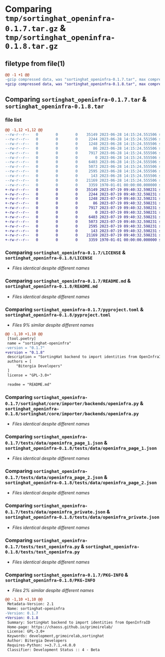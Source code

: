 # Comparing `tmp/sortinghat_openinfra-0.1.7.tar.gz` & `tmp/sortinghat_openinfra-0.1.8.tar.gz`

## filetype from file(1)

```diff
@@ -1 +1 @@
-gzip compressed data, was "sortinghat_openinfra-0.1.7.tar", max compression
+gzip compressed data, was "sortinghat_openinfra-0.1.8.tar", max compression
```

## Comparing `sortinghat_openinfra-0.1.7.tar` & `sortinghat_openinfra-0.1.8.tar`

### file list

```diff
@@ -1,12 +1,12 @@
--rw-r--r--   0        0        0    35149 2023-06-28 14:15:24.551506 sortinghat_openinfra-0.1.7/LICENSE
--rw-r--r--   0        0        0     2244 2023-06-28 14:15:24.551506 sortinghat_openinfra-0.1.7/README.md
--rw-r--r--   0        0        0     1248 2023-06-28 14:15:24.555506 sortinghat_openinfra-0.1.7/pyproject.toml
--rw-r--r--   0        0        0       86 2023-06-28 14:15:24.555506 sortinghat_openinfra-0.1.7/sortinghat/core/importer/backends/_version.py
--rw-r--r--   0        0        0     7917 2023-06-28 14:15:24.555506 sortinghat_openinfra-0.1.7/sortinghat/core/importer/backends/openinfra.py
--rw-r--r--   0        0        0        0 2023-06-28 14:15:24.555506 sortinghat_openinfra-0.1.7/tests/__init__.py
--rw-r--r--   0        0        0     6403 2023-06-28 14:15:24.555506 sortinghat_openinfra-0.1.7/tests/data/openinfra_page_1.json
--rw-r--r--   0        0        0     5073 2023-06-28 14:15:24.555506 sortinghat_openinfra-0.1.7/tests/data/openinfra_page_2.json
--rw-r--r--   0        0        0     2595 2023-06-28 14:15:24.555506 sortinghat_openinfra-0.1.7/tests/data/openinfra_private.json
--rw-r--r--   0        0        0      143 2023-06-28 14:15:24.555506 sortinghat_openinfra-0.1.7/tests/data/openinfra_token_error.json
--rw-r--r--   0        0        0    21169 2023-06-28 14:15:24.555506 sortinghat_openinfra-0.1.7/tests/test_openinfra.py
--rw-r--r--   0        0        0     3359 1970-01-01 00:00:00.000000 sortinghat_openinfra-0.1.7/PKG-INFO
+-rw-r--r--   0        0        0    35149 2023-07-19 09:40:32.598231 sortinghat_openinfra-0.1.8/LICENSE
+-rw-r--r--   0        0        0     2244 2023-07-19 09:40:32.598231 sortinghat_openinfra-0.1.8/README.md
+-rw-r--r--   0        0        0     1248 2023-07-19 09:40:32.598231 sortinghat_openinfra-0.1.8/pyproject.toml
+-rw-r--r--   0        0        0       86 2023-07-19 09:40:32.598231 sortinghat_openinfra-0.1.8/sortinghat/core/importer/backends/_version.py
+-rw-r--r--   0        0        0     7917 2023-07-19 09:40:32.598231 sortinghat_openinfra-0.1.8/sortinghat/core/importer/backends/openinfra.py
+-rw-r--r--   0        0        0        0 2023-07-19 09:40:32.598231 sortinghat_openinfra-0.1.8/tests/__init__.py
+-rw-r--r--   0        0        0     6403 2023-07-19 09:40:32.598231 sortinghat_openinfra-0.1.8/tests/data/openinfra_page_1.json
+-rw-r--r--   0        0        0     5073 2023-07-19 09:40:32.598231 sortinghat_openinfra-0.1.8/tests/data/openinfra_page_2.json
+-rw-r--r--   0        0        0     2595 2023-07-19 09:40:32.598231 sortinghat_openinfra-0.1.8/tests/data/openinfra_private.json
+-rw-r--r--   0        0        0      143 2023-07-19 09:40:32.598231 sortinghat_openinfra-0.1.8/tests/data/openinfra_token_error.json
+-rw-r--r--   0        0        0    21169 2023-07-19 09:40:32.598231 sortinghat_openinfra-0.1.8/tests/test_openinfra.py
+-rw-r--r--   0        0        0     3359 1970-01-01 00:00:00.000000 sortinghat_openinfra-0.1.8/PKG-INFO
```

### Comparing `sortinghat_openinfra-0.1.7/LICENSE` & `sortinghat_openinfra-0.1.8/LICENSE`

 * *Files identical despite different names*

### Comparing `sortinghat_openinfra-0.1.7/README.md` & `sortinghat_openinfra-0.1.8/README.md`

 * *Files identical despite different names*

### Comparing `sortinghat_openinfra-0.1.7/pyproject.toml` & `sortinghat_openinfra-0.1.8/pyproject.toml`

 * *Files 9% similar despite different names*

```diff
@@ -1,10 +1,10 @@
 [tool.poetry]
 name = "sortinghat-openinfra"
-version = "0.1.7"
+version = "0.1.8"
 description = "SortingHat backend to import identities from OpenInfraID"
 authors = [
     "Bitergia Developers"
 ]
 license = "GPL-3.0+"
 
 readme = "README.md"
```

### Comparing `sortinghat_openinfra-0.1.7/sortinghat/core/importer/backends/openinfra.py` & `sortinghat_openinfra-0.1.8/sortinghat/core/importer/backends/openinfra.py`

 * *Files identical despite different names*

### Comparing `sortinghat_openinfra-0.1.7/tests/data/openinfra_page_1.json` & `sortinghat_openinfra-0.1.8/tests/data/openinfra_page_1.json`

 * *Files identical despite different names*

### Comparing `sortinghat_openinfra-0.1.7/tests/data/openinfra_page_2.json` & `sortinghat_openinfra-0.1.8/tests/data/openinfra_page_2.json`

 * *Files identical despite different names*

### Comparing `sortinghat_openinfra-0.1.7/tests/data/openinfra_private.json` & `sortinghat_openinfra-0.1.8/tests/data/openinfra_private.json`

 * *Files identical despite different names*

### Comparing `sortinghat_openinfra-0.1.7/tests/test_openinfra.py` & `sortinghat_openinfra-0.1.8/tests/test_openinfra.py`

 * *Files identical despite different names*

### Comparing `sortinghat_openinfra-0.1.7/PKG-INFO` & `sortinghat_openinfra-0.1.8/PKG-INFO`

 * *Files 2% similar despite different names*

```diff
@@ -1,10 +1,10 @@
 Metadata-Version: 2.1
 Name: sortinghat-openinfra
-Version: 0.1.7
+Version: 0.1.8
 Summary: SortingHat backend to import identities from OpenInfraID
 Home-page: https://chaoss.github.io/grimoirelab/
 License: GPL-3.0+
 Keywords: development,grimoirelab,sortinghat
 Author: Bitergia Developers
 Requires-Python: >=3.7.1,<4.0.0
 Classifier: Development Status :: 4 - Beta
```

